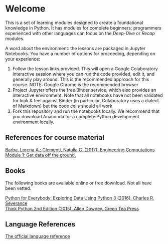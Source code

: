 Welcome
===

This is a set of learning modules designed to create a foundational knowledge in Python.
It has modules for complete beginners; programmers experienced with other languages can focus on the _Deep-Dive_ or
_Recap_ modules.  

A word about the environment: the lessons are packaged in Jupyter Notebooks. You have a number of options for proceeding, depending on your experience:
1. Follow the lesson links provided. This will open a Google Colaboratory interactive session where you can run the code provided, edit it, and generally play around. This is the recommended approach for this course. NOTE: Google Chrome is the recommended browser
2. Project Jupyter offers the free Binder service, which also provides an interactive environment. Note that all notebooks have not been validated for look & feel against Binder (in particular, Colaboratory uses a dialect of Markdown) but the code cells should all work
3. Fork this repository and run the notebooks locally. We recommend that you download Anaconda for a complete Python development environment locally.

References for course material
---
[Barba, Lorena A.; Clementi, Natalia C. (2017): Engineering Computations Module 1: Get data off the ground.](https://figshare.com/articles/Engineering_Computations_Module_1_Get_data_off_the_ground/5673454/1)

Books
---
The following books are available online or free download. Not all have been vetted.


[Python for Everybody: Exploring Data Using Python 3 (2016). Charles R. Severance](https://www.py4e.com/book.php)  
[Think Python 2nd Edition (2015). Allen Downey. Green Tea Press](http://greenteapress.com/wp/think-python-2e/)

Language References
---
[The official language reference](https://docs.python.org/3/index.html)
